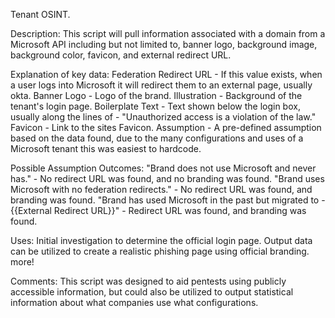 Tenant OSINT.

Description:
This script will pull information associated with a domain from a Microsoft API including but not limited to, banner logo, background image, background color, favicon, and external redirect URL.

Explanation of key data:
Federation Redirect URL - If this value exists, when a user logs into Microsoft it will redirect them to an external page, usually okta.
Banner Logo - Logo of the brand.
Illustration - Background of the tenant's login page.
Boilerplate Text - Text shown below the login box, usually along the lines of - "Unauthorized access is a violation of the law."
Favicon - Link to the sites Favicon.
Assumption - A pre-defined assumption based on the data found, due to the many configurations and uses of a Microsoft tenant this was easiest to hardcode.

Possible Assumption Outcomes:
"Brand does not use Microsoft and never has." - No redirect URL was found, and no branding was found.
"Brand uses Microsoft with no federation redirects." - No redirect URL was found, and branding was found.
"Brand has used Microsoft in the past but migrated to - {{External Redirect URL}}" - Redirect URL was found, and branding was found.

Uses:
Initial investigation to determine the official login page.
Output data can be utilized to create a realistic phishing page using official branding.
more!

Comments:
This script was designed to aid pentests using publicly accessible information, but could also be utilized to output statistical information about what companies use what configurations.
